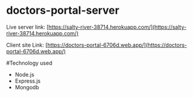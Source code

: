 # doctors-portal-server

Live server link: [https://salty-river-38714.herokuapp.com/](https://salty-river-38714.herokuapp.com/)

Client site Link: [https://doctors-portal-6706d.web.app/](https://doctors-portal-6706d.web.app/)

#Technology used

- Node.js
- Express.js
- Mongodb
